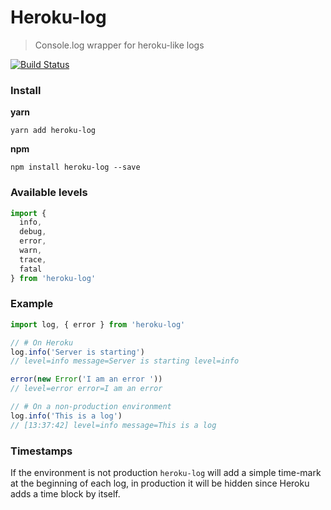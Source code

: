# Heroku-log
> Console.log wrapper for heroku-like logs

[![Build Status](https://travis-ci.org/entwicklerstube/heroku-log.svg?branch=master)](https://travis-ci.org/entwicklerstube/heroku-log)

### Install
**yarn**
```
yarn add heroku-log
```

**npm**
```
npm install heroku-log --save
```

### Available levels
```js
import {
  info,
  debug,
  error,
  warn,
  trace,
  fatal
} from 'heroku-log'
```

### Example
```js
import log, { error } from 'heroku-log'

// # On Heroku
log.info('Server is starting')
// level=info message=Server is starting level=info

error(new Error('I am an error '))
// level=error error=I am an error

// # On a non-production environment
log.info('This is a log')
// [13:37:42] level=info message=This is a log
```

### Timestamps
If the environment is not production `heroku-log` will add a simple time-mark at the beginning of each log, in production it will be hidden since Heroku adds a time block by itself.
